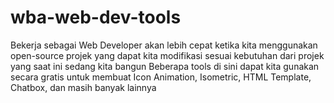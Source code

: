 # wba-web-dev-tools
Bekerja sebagai Web Developer akan lebih cepat ketika kita menggunakan open-source projek yang dapat kita modifikasi sesuai kebutuhan dari projek yang saat ini sedang kita bangun  Beberapa tools di sini dapat kita gunakan secara gratis untuk membuat Icon Animation, Isometric, HTML Template, Chatbox, dan masih banyak lainnya
